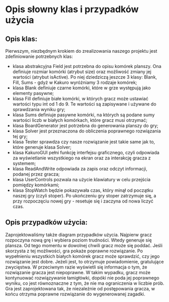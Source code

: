 # Opis słowny klas i przypadków użycia

## Opis klas:
Pierwszym, niezbędnym krokiem do zrealizowania naszego projektu jest zdefiniowanie potrzebnych klas:
- klasa abstrakcyjna Field jest potrzebna do opisu komórek planszy. Ona definiuje rozmiar komórki (atrybut size) oraz możliwość zmiany jej wartości (atrybut isActive). Po niej dziedziczą jeszcze 3 klasy: Blank, Fill, Sums - gdyż w Kakuro wyróżniamy 3 rodzaje komórek;
- klasa Blank definiuje czarne komórki, które w grze występują jako elementy pasywne;
- klasa Fill definiuje białe komórki, w których gracz może ustawiać wartości typu int od 1 do 9. Te wartości są zapisywane i używane do sprawdzania wyniku gry;
- klasa Sums definiuje pasywne komórki, na których są podane sumy wartości liczb w białych komórkach, które gracz musi otrzymać;
- klasa BoardGenerator jest potrzebna do generowania planszy do gry;
- klasa Solver jest przeznaczona do obliczenia poprawnego rozwiązania tej gry;
- klasa Tester sprawdza czy nasze rozwiązanie jest takie same jak to, które generuje klasa Solver;
- klasa KakuroGUI pełni funkcję interfejsu graficznego, czyli odpowiada za wyświetlanie wszystkiego na ekran oraz za interakcję gracza z systemem;
- klasa ReadAndWrite odpowiada za zapis oraz odczyt informacji, podanej przez gracza;
- klasa UserControls pozwala na użycie klawiatury w celu przejścia pomiędzy komórkami;
- klasa StopWatch będzie pokazywała czas, który minął od początku naszej gry (czyli stoper). Po ukończeniu gry stoper zatrzymuje się, a przy rozpoczęciu nowej gry - resetuje się i zaczyna od nowa liczyć czas.

## Opis przypadków użycia:
Zaprojektowaliśmy także diagram przypadków użycia. Najpierw gracz rozpoczyna nową grę i wybiera poziom trudności. Wtedy generuje się plansza. Od tego momentu w dowolnej chwili gracz może się poddać.
Jeśli skorzysta z tej możliwości, gra pokaże poprawne rozwiązanie. Po wypełnieniu wszystkich białych komórek gracz może sprawdzić, czy jego rozwiązanie jest dobre. Jeżeli jest, to otrzymuje powiadomienie, gratulujące zwycięstwa. W przeciwnym razie wyświetli się informacja o tym, że rozwiązanie gracza jest niepoprawne. W takim wypadku, gracz może kontynuować rozwiązywanie łamigłówki, dopóki nie poda jej poprawnego wyniku, co jest równoznaczne z tym, że nie ma ograniczenia w liczbie prób. Gra jest zaprojektowana tak, że niezależnie od postępowania gracza, w końcu otrzyma poprawne rozwiązanie do wygenerowanej zagadki.
